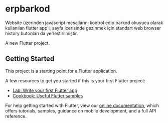 # erpbarkod

Website üzerinden javascript mesajlarını kontrol edip barkod okuyucu olarak kullanılan flutter app'i,
sayfa içerisinde gezinmek için standart web browser history butonları da yerleştirilmiştir.

A new Flutter project.

## Getting Started

This project is a starting point for a Flutter application.

A few resources to get you started if this is your first Flutter project:

- [Lab: Write your first Flutter app](https://flutter.dev/docs/get-started/codelab)
- [Cookbook: Useful Flutter samples](https://flutter.dev/docs/cookbook)

For help getting started with Flutter, view our
[online documentation](https://flutter.dev/docs), which offers tutorials,
samples, guidance on mobile development, and a full API reference.

